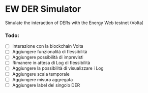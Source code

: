 # EW DER Simulator

Simulate the interaction of DERs with the Energy Web testnet (Volta)

### Todo:

- [ ] Interazione con la blockchain Volta
- [ ] Aggiungere funzionalità di flessibilità
- [ ] Aggiungere possibilità di imprevisti
- [ ] Rimanere in attesa di Log di flessibilità
- [ ] Aggiungere la possibilità di visualizzare i Log
- [ ] Aggiungere scala temporale
- [ ] Aggiungere misura aggregata
- [ ] Aggiungere label del singolo DER
